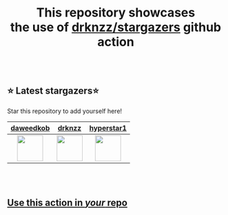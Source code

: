 <h1 align="center">This repository showcases<br>the use of <a href="https://github.com/drknzz/stargazers">drknzz/stargazers</a> github action</h1>
<br><br>

## ⭐ Latest stargazers⭐

Star this repository to add yourself here!

<!-- stargazers -->
|  <a href="https://github.com/daweedkob">daweedkob</a> | <a href="https://github.com/drknzz">drknzz</a> | <a href="https://github.com/hyperstar1">hyperstar1</a> |
|  :-: | :-: | :-: |
|  <img src="https://avatars.githubusercontent.com/u/71332326?s=96&v=4" width="60px"> | <img src="https://avatars.githubusercontent.com/u/65187002?s=96&v=4" width="60px"> | <img src="https://avatars.githubusercontent.com/u/59699495?s=96&v=4" width="60px"> |
<!-- stargazers -->






<br><br>

## [Use this action in *your* repo](https://github.com/drknzz/stargazers)
